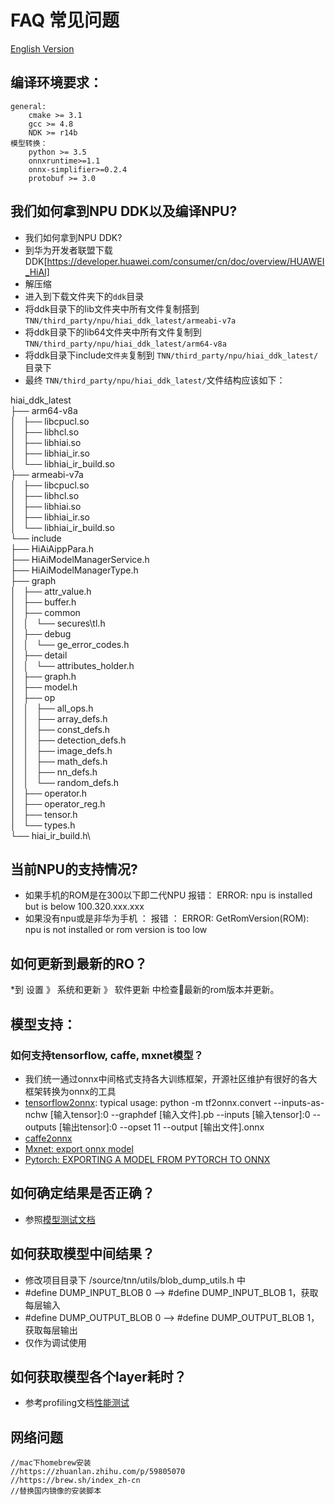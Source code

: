 # FAQ 常见问题

[English Version](../en/faq_en.md)

## 编译环境要求：
    general:
        cmake >= 3.1
        gcc >= 4.8
        NDK >= r14b
    模型转换：
        python >= 3.5
        onnxruntime>=1.1
        onnx-simplifier>=0.2.4
        protobuf >= 3.0

## 我们如何拿到NPU DDK以及编译NPU? 
* 我们如何拿到NPU DDK? 
* 到华为开发者联盟下载DDK[https://developer.huawei.com/consumer/cn/doc/overview/HUAWEI_HiAI]
* 解压缩
* 进入到下载文件夹下的`ddk`目录
* 将ddk目录下的lib文件夹中所有文件复制搭到 `TNN/third_party/npu/hiai_ddk_latest/armeabi-v7a`
* 将ddk目录下的lib64文件夹中所有文件复制到 `TNN/third_party/npu/hiai_ddk_latest/arm64-v8a`
* 将ddk目录下include`文件夹`复制到 `TNN/third_party/npu/hiai_ddk_latest/`目录下
* 最终 `TNN/third_party/npu/hiai_ddk_latest/`文件结构应该如下：

hiai_ddk_latest\
├── arm64-v8a \
│   ├── libcpucl.so \
│   ├── libhcl.so\
│   ├── libhiai.so\
│   ├── libhiai_ir.so\
│   └── libhiai_ir_build.so\
├── armeabi-v7a\
│   ├── libcpucl.so\
│   ├── libhcl.so\
│   ├── libhiai.so\
│   ├── libhiai_ir.so\
│   └── libhiai_ir_build.so\
└── include\
    ├── HiAiAippPara.h\
    ├── HiAiModelManagerService.h\
    ├── HiAiModelManagerType.h\
    ├── graph\
    │   ├── attr_value.h\
    │   ├── buffer.h\
    │   ├── common\
    │   │   └── secures\tl.h\
    │   ├── debug\
    │   │   └── ge_error_codes.h\
    │   ├── detail\
    │   │   └── attributes_holder.h\
    │   ├── graph.h\
    │   ├── model.h\
    │   ├── op\
    │   │   ├── all_ops.h\
    │   │   ├── array_defs.h\
    │   │   ├── const_defs.h\
    │   │   ├── detection_defs.h\
    │   │   ├── image_defs.h\
    │   │   ├── math_defs.h\
    │   │   ├── nn_defs.h\
    │   │   └── random_defs.h\
    │   ├── operator.h\
    │   ├── operator_reg.h\
    │   ├── tensor.h \
    │   └── types.h\
    └── hiai_ir_build.h\
    
## 当前NPU的支持情况?
* 如果手机的ROM是在300以下即二代NPU 
  报错：
  ERROR: npu is installed but is below 100.320.xxx.xxx
* 如果没有npu或是非华为手机 ：
  报错 ：
  ERROR: GetRomVersion(ROM): npu is not installed or rom version is too low
  
## 如何更新到最新的RO？ 
*到 设置 》 系统和更新 》 软件更新 中检查￿最新的rom版本并更新。
        
## 模型支持：

### 如何支持tensorflow, caffe, mxnet模型？
* 我们统一通过onnx中间格式支持各大训练框架，开源社区维护有很好的各大框架转换为onnx的工具
* [tensorflow2onnx](https://github.com/onnx/tensorflow-onnx): typical usage: python -m tf2onnx.convert --inputs-as-nchw [输入tensor]:0   --graphdef [输入文件].pb  --inputs [输入tensor]:0  --outputs [输出tensor]:0  --opset 11 --output [输出文件].onnx
* [caffe2onnx](./user/caffe2tnn.md)
* [Mxnet: export onnx model](https://mxnet.apache.org/api/python/docs/tutorials/deploy/export/onnx.html)
* [Pytorch: EXPORTING A MODEL FROM PYTORCH TO ONNX](https://pytorch.org/tutorials/advanced/super_resolution_with_onnxruntime.html)

## 如何确定结果是否正确？
* 参照[模型测试文档](./user/test.md)


## 如何获取模型中间结果？
* 修改项目目录下 /source/tnn/utils/blob_dump_utils.h 中
*    \#define DUMP_INPUT_BLOB 0  --> #define DUMP_INPUT_BLOB 1，获取每层输入
*    \#define DUMP_OUTPUT_BLOB 0 --> #define DUMP_OUTPUT_BLOB 1，获取每层输出
* 仅作为调试使用

## 如何获取模型各个layer耗时？
* 参考profiling文档[性能测试](./development/profiling.md)

## 网络问题
```text
//mac下homebrew安装
//https://zhuanlan.zhihu.com/p/59805070
//https://brew.sh/index_zh-cn
//替换国内镜像的安装脚本
```
